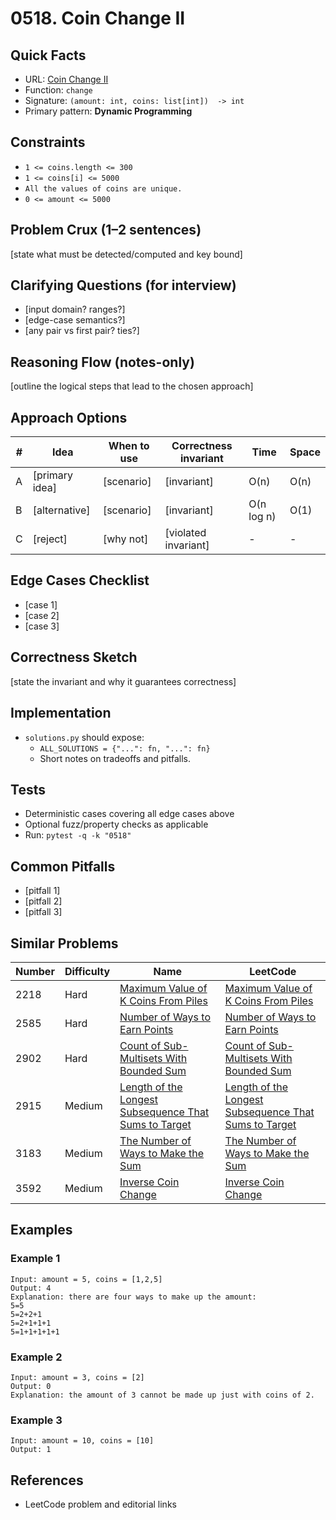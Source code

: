 # 0518. Coin Change II

## Quick Facts

- URL: [Coin Change II](https://leetcode.com/problems/coin-change-ii/)
- Function: `change`
- Signature: `(amount: int, coins: list[int])  -> int`
- Primary pattern: **Dynamic Programming**

## Constraints

- `1 <= coins.length <= 300`
- `1 <= coins[i] <= 5000`
- `All the values of coins are unique.`
- `0 <= amount <= 5000`

## Problem Crux (1–2 sentences)

[state what must be detected/computed and key bound]

## Clarifying Questions (for interview)

- [input domain? ranges?]
- [edge-case semantics?]
- [any pair vs first pair? ties?]

## Reasoning Flow (notes-only)

[outline the logical steps that lead to the chosen approach]

## Approach Options

| # | Idea | When to use | Correctness invariant | Time | Space |
|---|------|-------------|-----------------------|------|-------|
| A | [primary idea] | [scenario] | [invariant] | O(n) | O(n) |
| B | [alternative] | [scenario] | [invariant] | O(n log n) | O(1) |
| C | [reject] | [why not] | [violated invariant] | - | - |

## Edge Cases Checklist

- [case 1]
- [case 2]
- [case 3]

## Correctness Sketch

[state the invariant and why it guarantees correctness]

## Implementation

- `solutions.py` should expose:
  - `ALL_SOLUTIONS = {"...": fn, "...": fn}`
  - Short notes on tradeoffs and pitfalls.

## Tests

- Deterministic cases covering all edge cases above
- Optional fuzz/property checks as applicable
- Run: `pytest -q -k "0518"`

## Common Pitfalls

- [pitfall 1]
- [pitfall 2]
- [pitfall 3]

## Similar Problems

| Number | Difficulty | Name | LeetCode |
|---|---|---|---|
| 2218 | Hard | [Maximum Value of K Coins From Piles](../2218-maximum-value-of-k-coins-from-piles/readme.md) | [Maximum Value of K Coins From Piles](https://leetcode.com/problems/maximum-value-of-k-coins-from-piles/) |
| 2585 | Hard | [Number of Ways to Earn Points](../2585-number-of-ways-to-earn-points/readme.md) | [Number of Ways to Earn Points](https://leetcode.com/problems/number-of-ways-to-earn-points/) |
| 2902 | Hard | [Count of Sub-Multisets With Bounded Sum](../2902-count-of-sub-multisets-with-bounded-sum/readme.md) | [Count of Sub-Multisets With Bounded Sum](https://leetcode.com/problems/count-of-sub-multisets-with-bounded-sum/) |
| 2915 | Medium | [Length of the Longest Subsequence That Sums to Target](../2915-length-of-the-longest-subsequence-that-sums-to-target/readme.md) | [Length of the Longest Subsequence That Sums to Target](https://leetcode.com/problems/length-of-the-longest-subsequence-that-sums-to-target/) |
| 3183 | Medium | [The Number of Ways to Make the Sum](../3183-the-number-of-ways-to-make-the-sum/readme.md) | [The Number of Ways to Make the Sum](https://leetcode.com/problems/the-number-of-ways-to-make-the-sum/) |
| 3592 | Medium | [Inverse Coin Change](../3592-inverse-coin-change/readme.md) | [Inverse Coin Change](https://leetcode.com/problems/inverse-coin-change/) |

## Examples

### Example 1

```text
Input: amount = 5, coins = [1,2,5]
Output: 4
Explanation: there are four ways to make up the amount:
5=5
5=2+2+1
5=2+1+1+1
5=1+1+1+1+1
```

### Example 2

```text
Input: amount = 3, coins = [2]
Output: 0
Explanation: the amount of 3 cannot be made up just with coins of 2.
```

### Example 3

```text
Input: amount = 10, coins = [10]
Output: 1
```

## References

- LeetCode problem and editorial links
